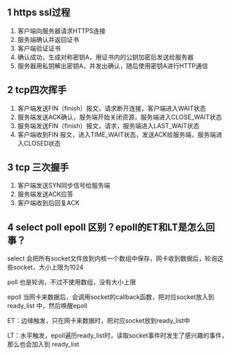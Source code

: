 ## 1 https ssl过程

1. 客户端向服务器请求HTTPS连接
2. 服务端确认并返回证书
3. 客户端验证证书
4. 确认成功，生成对称密钥A，用证书内的公钥加密后发送给服务器
5. 服务器用私钥解出密钥A，并发出确认，随后使用密钥A进行HTTP通信

## 2 tcp四次挥手

1. 客户端发送FIN（finish）报文，请求断开连接，客户端进入WAIT状态
2. 服务端发送ACK确认，服务端开始关闭资源，服务端进入CLOSE_WAIT状态
3. 服务端发送FIN（finish）报文，请求，服务端进入LAST_WAIT状态
4. 客户端收到FIN 报文，进入TIME_WAIT状态，发送ACK给服务端，服务端进入CLOSED状态

## 3 tcp 三次握手

1. 客户端发送SYN同步信号给服务端
2. 服务端发送ACK应答
3. 客户端收到后回复ACK

## 4 select poll epoll 区别？epoll的ET和LT是怎么回事？

select 会把所有socket文件放到内核一个数组中保存，网卡收到数据后，轮询这些socket，大小上限为1024

poll 也是轮询，不过不使用数组，没有大小上限

epoll 当网卡来数据后，会调用socket的callback函数，把对应socket放入到ready_list 中，然后唤醒epoll

ET：边缘触发，只在网卡来数据时，把对应socket放到ready_list中

LT：水平触发，epoll遍历ready_list时，读取socket事件时发生了感兴趣的事件，那么也会加入到 ready_list
